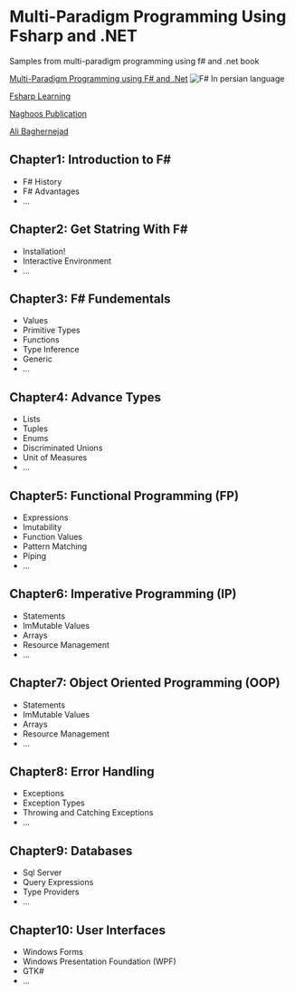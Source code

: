 # Multi-Paradigm Programming Using Fsharp and .NET
Samples from multi-paradigm programming using f# and .net book

[Multi-Paradigm Programming using F# and .Net]({{site.baseurl}}//Fsharp-Book-218x300.jpg)
![F# In persian language]({{site.baseurl}}/Fsharp%20Book.png)

[Fsharp Learning](http://fsharp.org/about/learning.html)

[Naghoos Publication](http://www.naghoospress.ir/bookview.aspx?bookid=1486730)

[Ali Baghernejad](http://www.baghernejad.ir)

## Chapter1: Introduction to F# 
- F# History 
- F# Advantages
- ...

## Chapter2: Get Statring With F#  
- Installation!
- Interactive Environment
- ...

## Chapter3: F# Fundementals  
- Values
- Primitive Types
- Functions
- Type Inference
- Generic
- ...

## Chapter4: Advance Types
- Lists
- Tuples
- Enums
- Discriminated Unions
- Unit of Measures
- ...

## Chapter5: Functional Programming (FP)
- Expressions
- Imutability
- Function Values
- Pattern  Matching
- Piping
- ...

## Chapter6: Imperative Programming (IP)
- Statements
- ImMutable Values
- Arrays
- Resource Management
- ...

## Chapter7: Object Oriented Programming (OOP)
- Statements
- ImMutable Values
- Arrays
- Resource Management
- ...

## Chapter8: Error Handling
- Exceptions
- Exception Types
- Throwing and Catching Exceptions
- ...

## Chapter9: Databases
- Sql Server
- Query Expressions
- Type Providers
- ...

## Chapter10: User Interfaces
- Windows Forms
- Windows Presentation Foundation (WPF)
- GTK#
- ...
